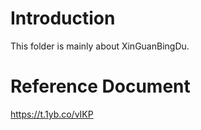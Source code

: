 # Introduction
This folder is mainly about XinGuanBingDu.

# Reference Document
https://t.1yb.co/vIKP
